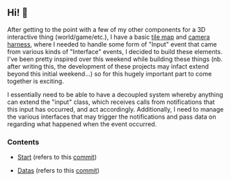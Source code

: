 ## Hi! 👋

After getting to the point with a few of my other components for a 3D interactive thing (world/game/etc.), I have a basic [tile map](https://louisfoster.github.io/ios-test-level-map-1/) and [camera harness](https://louisfoster.github.io/ios-test-camera-harness-1/), where I needed to handle some form of "Input" event that came from various kinds of "Interface" events, I decided to build these elements. I've been pretty inspired over this weekend while building these things (nb. after writing this, the development of these projects may infact extend beyond this initial weekend...) so for this hugely important part to come together is exciting. 

I essentially need to be able to have a decoupled system whereby anything can extend the "input" class, which receives calls from notifications that this input has occurred, and act accordingly. Additionally, I need to manage the various interfaces that may trigger the notifications and pass data on regarding what happened when the event occurred.


### Contents

- [Start](./start) (refers to this [commit](https://github.com/louisfoster/ios-test-input-system-1/tree/fc64db5cd0cd8fca1008a8d188f107c0df81be7f))

- [Datas](./datas) (refers to this [commit](https://github.com/louisfoster/ios-test-input-system-1/tree/7929a0d59d744b4f9362e9b69cd8c6b41c3a3072))